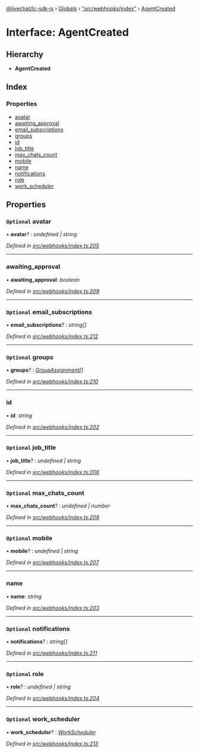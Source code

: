 [@livechat/lc-sdk-js](../README.md) › [Globals](../globals.md) › ["src/webhooks/index"](../modules/_src_webhooks_index_.md) › [AgentCreated](_src_webhooks_index_.agentcreated.md)

# Interface: AgentCreated

## Hierarchy

* **AgentCreated**

## Index

### Properties

* [avatar](_src_webhooks_index_.agentcreated.md#optional-avatar)
* [awaiting_approval](_src_webhooks_index_.agentcreated.md#awaiting_approval)
* [email_subscriptions](_src_webhooks_index_.agentcreated.md#optional-email_subscriptions)
* [groups](_src_webhooks_index_.agentcreated.md#optional-groups)
* [id](_src_webhooks_index_.agentcreated.md#id)
* [job_title](_src_webhooks_index_.agentcreated.md#optional-job_title)
* [max_chats_count](_src_webhooks_index_.agentcreated.md#optional-max_chats_count)
* [mobile](_src_webhooks_index_.agentcreated.md#optional-mobile)
* [name](_src_webhooks_index_.agentcreated.md#name)
* [notifications](_src_webhooks_index_.agentcreated.md#optional-notifications)
* [role](_src_webhooks_index_.agentcreated.md#optional-role)
* [work_scheduler](_src_webhooks_index_.agentcreated.md#optional-work_scheduler)

## Properties

### `Optional` avatar

• **avatar**? : *undefined | string*

*Defined in [src/webhooks/index.ts:205](https://github.com/livechat/lc-sdk-js/blob/adb7bb1/src/webhooks/index.ts#L205)*

___

###  awaiting_approval

• **awaiting_approval**: *boolean*

*Defined in [src/webhooks/index.ts:209](https://github.com/livechat/lc-sdk-js/blob/adb7bb1/src/webhooks/index.ts#L209)*

___

### `Optional` email_subscriptions

• **email_subscriptions**? : *string[]*

*Defined in [src/webhooks/index.ts:212](https://github.com/livechat/lc-sdk-js/blob/adb7bb1/src/webhooks/index.ts#L212)*

___

### `Optional` groups

• **groups**? : *[GroupAssignment](_src_webhooks_index_.groupassignment.md)[]*

*Defined in [src/webhooks/index.ts:210](https://github.com/livechat/lc-sdk-js/blob/adb7bb1/src/webhooks/index.ts#L210)*

___

###  id

• **id**: *string*

*Defined in [src/webhooks/index.ts:202](https://github.com/livechat/lc-sdk-js/blob/adb7bb1/src/webhooks/index.ts#L202)*

___

### `Optional` job_title

• **job_title**? : *undefined | string*

*Defined in [src/webhooks/index.ts:206](https://github.com/livechat/lc-sdk-js/blob/adb7bb1/src/webhooks/index.ts#L206)*

___

### `Optional` max_chats_count

• **max_chats_count**? : *undefined | number*

*Defined in [src/webhooks/index.ts:208](https://github.com/livechat/lc-sdk-js/blob/adb7bb1/src/webhooks/index.ts#L208)*

___

### `Optional` mobile

• **mobile**? : *undefined | string*

*Defined in [src/webhooks/index.ts:207](https://github.com/livechat/lc-sdk-js/blob/adb7bb1/src/webhooks/index.ts#L207)*

___

###  name

• **name**: *string*

*Defined in [src/webhooks/index.ts:203](https://github.com/livechat/lc-sdk-js/blob/adb7bb1/src/webhooks/index.ts#L203)*

___

### `Optional` notifications

• **notifications**? : *string[]*

*Defined in [src/webhooks/index.ts:211](https://github.com/livechat/lc-sdk-js/blob/adb7bb1/src/webhooks/index.ts#L211)*

___

### `Optional` role

• **role**? : *undefined | string*

*Defined in [src/webhooks/index.ts:204](https://github.com/livechat/lc-sdk-js/blob/adb7bb1/src/webhooks/index.ts#L204)*

___

### `Optional` work_scheduler

• **work_scheduler**? : *[WorkScheduler](../modules/_src_webhooks_index_.md#workscheduler)*

*Defined in [src/webhooks/index.ts:213](https://github.com/livechat/lc-sdk-js/blob/adb7bb1/src/webhooks/index.ts#L213)*
